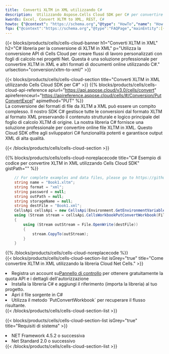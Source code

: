 ```yaml
---
title:  Converti XLTM in XML utilizzando C#
description:  Utilizzando Aspose.Cells Cloud SDK per C# per convertire un file in formato XLTM in un file in formato XML.
kwords: Excel, Convert XLTM to XML, REST, C#
howto: {"@context": "https://schema.org","@type": "HowTo","name": "How to convert XLTM to XML using the Cells Cloud Net library.","description": "How to convert XLTM to XML using the Cells Cloud Net library.","image": {"@type": "ImageObject"},"url": "/net/conversion/xltm-to-xml/","step": [{ "@type": "HowToStep","name": "How to convert XLTM to XML using the Cells Cloud Net library. step 1", "image": {"@type": "ImageObject",},"url": "/net/conversion/xltm-to-xml/","text": "Register an account at <a href='https://dashboard.aspose.cloud/'>Dashboard</a> to get free API quota & authorization details",},{ "@type": "HowToStep","name": "How to convert XLTM to XML using the Cells Cloud Net library. step 1", "image": {"@type": "ImageObject",},"url": "/net/conversion/xltm-to-xml/","text": "Install C# library and add the reference (import the library) to your project.",},{ "@type": "HowToStep","name": "How to convert XLTM to XML using the Cells Cloud Net library. step 1", "image": {"@type": "ImageObject",},"url": "/net/conversion/xltm-to-xml/","text": "Open the source file in C#",},{ "@type": "HowToStep","name": "How to convert XLTM to XML using the Cells Cloud Net library. step 1", "image": {"@type": "ImageObject",},"url": "/net/conversion/xltm-to-xml/","text": "Use the `PutConvertWorkbook` method to retrieve the resulting stream.",}, ],"supply": {"@type": "HowToSupply","name": "document"},"tool": [{"@type": "HowToTool","name": "Visual Studio, Visual Studio Code, Rider "},{"@type": "HowToTool","name": "Aspose Cells"}],"totalTime": "PT6M"}
fqa: {"@context":"https://schema.org","@type":"FAQPage","mainEntity":[{"@type":"Question","name":"Why convert file formats in C# using REST API?","acceptedAnswer":{"@type":"Answer","text":"Documents are encoded in many ways, and some files may be incompatible with the software you use. To open and read such files, just convert them to appropriate file formats.<br/><ol><li>Install .NET SDK and add the reference (import the library) to your project.</li><li>Open the source file in C# using REST API.</li><li>Call the PutConvertWorkbookRequest() method, passing an output filename with required extension.</li><li>Get the result of conversion as a separate file.</li></ol>"}},{"@type":"Question","name":"What file formats can I convert with your C# library?","acceptedAnswer":{"@type":"Answer","text":"We support a variety of file formats for conversion using .NET library, including XLSX, Excel, xls , PDF, CSV, HTML, Markdown, XML, PNG, JPG, TIFF, Json, TXT and many more."}},{"@type":"Question","name":"What is the maximum allowed file size for conversion using this .NET library?","acceptedAnswer":{"@type":"Answer","text":"There are no file size limits for format conversions using .NET library."}}]}
---
```

{{< blocks/products/cells/cells-cloud-banner h1="Converti XLTM in XML" h2="C# libreria per la conversione di XLTM in XML" p="Utilizza la conversione API di Cells Cloud per creare flussi di lavoro personalizzati con fogli di calcolo nei progetti Net. Questa è una soluzione professionale per convertire XLTM in XML e altri formati di documenti online utilizzando C#." urlsection="conversion/xltm-to-xml/" >}}

{{< blocks/products/cells/cells-cloud-section title="Converti XLTM in XML utilizzando Cells Cloud SDK per C#" >}}
{{% blocks/products/cells/cells-cloud-api-reference apiurl="https://api.aspose.cloud/v3.0/cells/convert" apireferenceurl="https://apireference.aspose.cloud/cells/#/Conversion/PutConvertExcel" apimethod="PUT" %}}
<br/>
La conversione dei formati di file da XLTM a XML può essere un compito complesso. Il nostro SDK C# gestisce tutte le conversioni dal formato XLTM al formato XML preservando il contenuto strutturale e logico principale del foglio di calcolo XLTM di origine. La nostra libreria C# fornisce una soluzione professionale per convertire online file XLTM in XML. Questo Cloud SDK offre agli sviluppatori C# funzionalità potenti e garantisce output XML di alta qualità.

{{< /blocks/products/cells/cells-cloud-section >}}

{{% blocks/products/cells/cells-cloud-noreplacecode title="C# Esempio di codice per convertire XLTM in XML utilizzando Cells Cloud SDK" gistPath="" %}}
 
```cs
    // For complete examples and data files, please go to https://github.com/aspose-cells-cloud/aspose-cells-cloud-dotnet/
    string name = "Book1.xltm";
    string format = "xml";
    string password = null;
    string outPath = null;
    string storageName = null;
    string destFile = "Book1.xml";
    CellsApi cellsApi = new CellsApi(Environment.GetEnvironmentVariable("ProductClientId"), Environment.GetEnvironmentVariable("ProductClientSecret"));
    using (Stream stream = cellsApi.CellsWorkbookPutConvertWorkbook(File.OpenRead(name), format, password, outPath, storageName))
    {
        using (Stream outStream = File.OpenWrite(destFile))
        {
            stream.CopyTo(outStream);
        }
    }
```
 
{{% /blocks/products/cells/cells-cloud-noreplacecode %}}
<br/>
{{< blocks/products/cells/cells-cloud-section-list isGrey="true" title="Come convertire XLTM in XML utilizzando la libreria Cloud Net Cells." >}}
<li> Registra un account su<a href="https://dashboard.aspose.cloud/">Pannello di controllo</a> per ottenere gratuitamente la quota API e i dettagli dell'autorizzazione</li>
<li>Installa la libreria C# e aggiungi il riferimento (importa la libreria) al tuo progetto.</li>
<li>Apri il file sorgente in C#</li>
<li>Utilizza il metodo `PutConvertWorkbook` per recuperare il flusso risultante.</li>
{{< /blocks/products/cells/cells-cloud-section-list >}}

{{< blocks/products/cells/cells-cloud-section-list isGrey="true" title="Requisiti di sistema" >}}
<li>NET Framework 4.5.2 o successiva</li>
<li>Net Standard 2.0 o successivo</li>
{{< /blocks/products/cells/cells-cloud-section-list >}}
